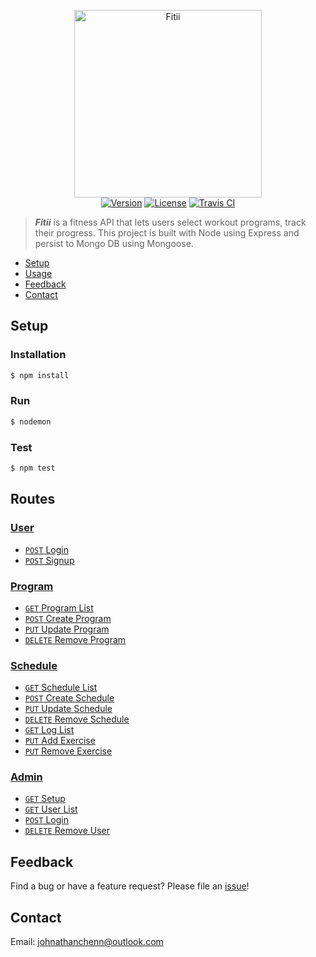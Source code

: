 <p align="center">
  <img href="https://johnathanachen.github.io/Fitii/" src="https://raw.githubusercontent.com/johnathanachen/Fitii/master/docs/logo.png" width="300" alt="Fitii">
  <br>
  <a href="#"><img src="https://img.shields.io/badge/npm-v1.0.0-42b983.svg" alt="Version"></a>
  <a href="#"><img src="https://img.shields.io/badge/license-MIT-blue.svg" alt="License"></a>
  <a href="#"><img src="https://img.shields.io/badge/build-passing-brightgreen.svg" alt="Travis CI"></a>
</p>

> ***Fitii*** is a fitness API that lets users select workout programs, track their progress. This project is built with Node using Express and persist to Mongo DB using Mongoose.

- [Setup](#Setup)
- [Usage](#Routes)
- [Feedback](#Feedback)
- [Contact](#Contact)

## Setup

### Installation

```js
$ npm install
```

### Run

```js
$ nodemon
```

### Test

```js
$ npm test
```

## Routes

### [User](user/readme.md)
- [```POST``` Login](user/POST_login.md)
- [```POST``` Signup](user/POST_signup.md)

### [Program](program/readme.md)
- [```GET``` Program List](program/GET_list.md)
- [```POST``` Create Program](program/POST_create.md)
- [```PUT``` Update Program](program/UPDATE_program.md)
- [```DELETE``` Remove Program](program/REMOVE_program.md)

### [Schedule](schedule/readme.md)
- [```GET``` Schedule List](schedule/GET_list.md)
- [```POST``` Create Schedule](schedule/CREATE_schedule.md)
- [```PUT``` Update Schedule](schedule/UPDATE_schedule.md)
- [```DELETE``` Remove Schedule](schedule/REMOVE_schedule.md)
- [```GET``` Log List](schedule/GET_logs_list.md)
- [```PUT``` Add Exercise](schedule/CREATE_logs_exercise.md)
- [```PUT``` Remove Exercise](schedule/REMOVE_logs_exercise.md)

### [Admin](README.md)
- [```GET``` Setup](admin/GET_setup.md)
- [```GET``` User List](admin/GET_user_list.md)
- [```POST``` Login](admin/POST_login.md)
- [```DELETE``` Remove User](admin/REMOVE_user.md)

## Feedback
Find a bug or have a feature request? Please file an <a href="https://github.com/johnathanachen/FitnessAPI/issues" targe="_blank">issue</a>!

## Contact
Email: [johnathanchenn@outlook.com](mailto:johnathanchenn@outlook.com)
